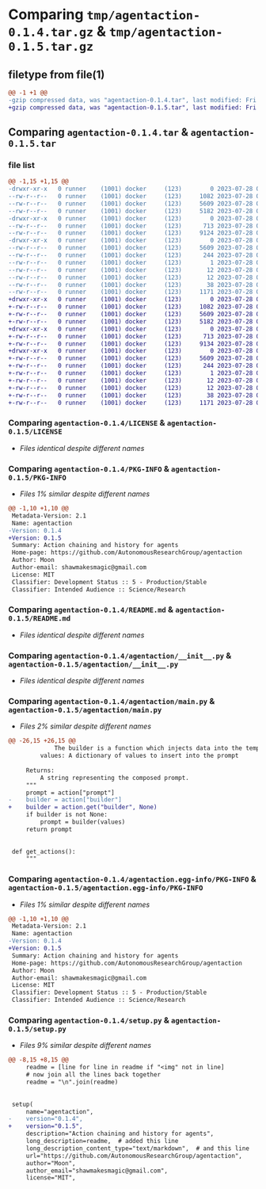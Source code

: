 # Comparing `tmp/agentaction-0.1.4.tar.gz` & `tmp/agentaction-0.1.5.tar.gz`

## filetype from file(1)

```diff
@@ -1 +1 @@
-gzip compressed data, was "agentaction-0.1.4.tar", last modified: Fri Jul 28 02:58:45 2023, max compression
+gzip compressed data, was "agentaction-0.1.5.tar", last modified: Fri Jul 28 08:03:22 2023, max compression
```

## Comparing `agentaction-0.1.4.tar` & `agentaction-0.1.5.tar`

### file list

```diff
@@ -1,15 +1,15 @@
-drwxr-xr-x   0 runner    (1001) docker     (123)        0 2023-07-28 02:58:45.072158 agentaction-0.1.4/
--rw-r--r--   0 runner    (1001) docker     (123)     1082 2023-07-28 02:58:35.000000 agentaction-0.1.4/LICENSE
--rw-r--r--   0 runner    (1001) docker     (123)     5609 2023-07-28 02:58:45.072158 agentaction-0.1.4/PKG-INFO
--rw-r--r--   0 runner    (1001) docker     (123)     5182 2023-07-28 02:58:35.000000 agentaction-0.1.4/README.md
-drwxr-xr-x   0 runner    (1001) docker     (123)        0 2023-07-28 02:58:45.072158 agentaction-0.1.4/agentaction/
--rw-r--r--   0 runner    (1001) docker     (123)      713 2023-07-28 02:58:35.000000 agentaction-0.1.4/agentaction/__init__.py
--rw-r--r--   0 runner    (1001) docker     (123)     9124 2023-07-28 02:58:35.000000 agentaction-0.1.4/agentaction/main.py
-drwxr-xr-x   0 runner    (1001) docker     (123)        0 2023-07-28 02:58:45.072158 agentaction-0.1.4/agentaction.egg-info/
--rw-r--r--   0 runner    (1001) docker     (123)     5609 2023-07-28 02:58:45.000000 agentaction-0.1.4/agentaction.egg-info/PKG-INFO
--rw-r--r--   0 runner    (1001) docker     (123)      244 2023-07-28 02:58:45.000000 agentaction-0.1.4/agentaction.egg-info/SOURCES.txt
--rw-r--r--   0 runner    (1001) docker     (123)        1 2023-07-28 02:58:45.000000 agentaction-0.1.4/agentaction.egg-info/dependency_links.txt
--rw-r--r--   0 runner    (1001) docker     (123)       12 2023-07-28 02:58:45.000000 agentaction-0.1.4/agentaction.egg-info/requires.txt
--rw-r--r--   0 runner    (1001) docker     (123)       12 2023-07-28 02:58:45.000000 agentaction-0.1.4/agentaction.egg-info/top_level.txt
--rw-r--r--   0 runner    (1001) docker     (123)       38 2023-07-28 02:58:45.072158 agentaction-0.1.4/setup.cfg
--rw-r--r--   0 runner    (1001) docker     (123)     1171 2023-07-28 02:58:35.000000 agentaction-0.1.4/setup.py
+drwxr-xr-x   0 runner    (1001) docker     (123)        0 2023-07-28 08:03:22.773369 agentaction-0.1.5/
+-rw-r--r--   0 runner    (1001) docker     (123)     1082 2023-07-28 08:03:12.000000 agentaction-0.1.5/LICENSE
+-rw-r--r--   0 runner    (1001) docker     (123)     5609 2023-07-28 08:03:22.773369 agentaction-0.1.5/PKG-INFO
+-rw-r--r--   0 runner    (1001) docker     (123)     5182 2023-07-28 08:03:12.000000 agentaction-0.1.5/README.md
+drwxr-xr-x   0 runner    (1001) docker     (123)        0 2023-07-28 08:03:22.773369 agentaction-0.1.5/agentaction/
+-rw-r--r--   0 runner    (1001) docker     (123)      713 2023-07-28 08:03:12.000000 agentaction-0.1.5/agentaction/__init__.py
+-rw-r--r--   0 runner    (1001) docker     (123)     9134 2023-07-28 08:03:12.000000 agentaction-0.1.5/agentaction/main.py
+drwxr-xr-x   0 runner    (1001) docker     (123)        0 2023-07-28 08:03:22.773369 agentaction-0.1.5/agentaction.egg-info/
+-rw-r--r--   0 runner    (1001) docker     (123)     5609 2023-07-28 08:03:22.000000 agentaction-0.1.5/agentaction.egg-info/PKG-INFO
+-rw-r--r--   0 runner    (1001) docker     (123)      244 2023-07-28 08:03:22.000000 agentaction-0.1.5/agentaction.egg-info/SOURCES.txt
+-rw-r--r--   0 runner    (1001) docker     (123)        1 2023-07-28 08:03:22.000000 agentaction-0.1.5/agentaction.egg-info/dependency_links.txt
+-rw-r--r--   0 runner    (1001) docker     (123)       12 2023-07-28 08:03:22.000000 agentaction-0.1.5/agentaction.egg-info/requires.txt
+-rw-r--r--   0 runner    (1001) docker     (123)       12 2023-07-28 08:03:22.000000 agentaction-0.1.5/agentaction.egg-info/top_level.txt
+-rw-r--r--   0 runner    (1001) docker     (123)       38 2023-07-28 08:03:22.773369 agentaction-0.1.5/setup.cfg
+-rw-r--r--   0 runner    (1001) docker     (123)     1171 2023-07-28 08:03:12.000000 agentaction-0.1.5/setup.py
```

### Comparing `agentaction-0.1.4/LICENSE` & `agentaction-0.1.5/LICENSE`

 * *Files identical despite different names*

### Comparing `agentaction-0.1.4/PKG-INFO` & `agentaction-0.1.5/PKG-INFO`

 * *Files 1% similar despite different names*

```diff
@@ -1,10 +1,10 @@
 Metadata-Version: 2.1
 Name: agentaction
-Version: 0.1.4
+Version: 0.1.5
 Summary: Action chaining and history for agents
 Home-page: https://github.com/AutonomousResearchGroup/agentaction
 Author: Moon
 Author-email: shawmakesmagic@gmail.com
 License: MIT
 Classifier: Development Status :: 5 - Production/Stable
 Classifier: Intended Audience :: Science/Research
```

### Comparing `agentaction-0.1.4/README.md` & `agentaction-0.1.5/README.md`

 * *Files identical despite different names*

### Comparing `agentaction-0.1.4/agentaction/__init__.py` & `agentaction-0.1.5/agentaction/__init__.py`

 * *Files identical despite different names*

### Comparing `agentaction-0.1.4/agentaction/main.py` & `agentaction-0.1.5/agentaction/main.py`

 * *Files 2% similar despite different names*

```diff
@@ -26,15 +26,15 @@
             The builder is a function which injects data into the template
         values: A dictionary of values to insert into the prompt
 
     Returns:
         A string representing the composed prompt.
     """
     prompt = action["prompt"]
-    builder = action["builder"]
+    builder = action.get("builder", None)
     if builder is not None:
         prompt = builder(values)
     return prompt
 
 
 def get_actions():
     """
```

### Comparing `agentaction-0.1.4/agentaction.egg-info/PKG-INFO` & `agentaction-0.1.5/agentaction.egg-info/PKG-INFO`

 * *Files 1% similar despite different names*

```diff
@@ -1,10 +1,10 @@
 Metadata-Version: 2.1
 Name: agentaction
-Version: 0.1.4
+Version: 0.1.5
 Summary: Action chaining and history for agents
 Home-page: https://github.com/AutonomousResearchGroup/agentaction
 Author: Moon
 Author-email: shawmakesmagic@gmail.com
 License: MIT
 Classifier: Development Status :: 5 - Production/Stable
 Classifier: Intended Audience :: Science/Research
```

### Comparing `agentaction-0.1.4/setup.py` & `agentaction-0.1.5/setup.py`

 * *Files 9% similar despite different names*

```diff
@@ -8,15 +8,15 @@
     readme = [line for line in readme if "<img" not in line]
     # now join all the lines back together
     readme = "\n".join(readme)
 
 
 setup(
     name="agentaction",
-    version="0.1.4",
+    version="0.1.5",
     description="Action chaining and history for agents",
     long_description=readme,  # added this line
     long_description_content_type="text/markdown",  # and this line
     url="https://github.com/AutonomousResearchGroup/agentaction",
     author="Moon",
     author_email="shawmakesmagic@gmail.com",
     license="MIT",
```


